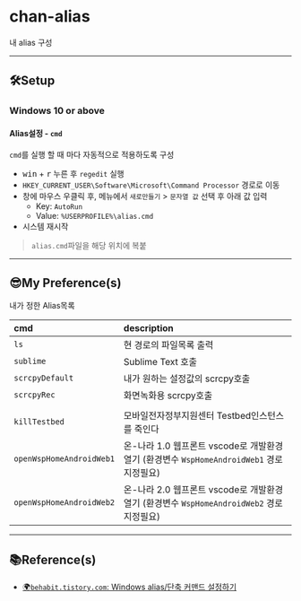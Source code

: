 # chan-alias

내 alias 구성

---
## 🛠Setup

### Windows 10 or above

#### Alias설정 - `cmd`

`cmd`를 실행 할 때 마다 자동적으로 적용하도록 구성

- <kbd>win</kbd> + <kbd>r</kbd> 누른 후 `regedit` 실행
- `HKEY_CURRENT_USER\Software\Microsoft\Command Processor` 경로로 이동
- 창에 마우스 우클릭 후, 메뉴에서 `새로만들기` > `문자열 값` 선택 후 아래 값 입력
    - Key: `AutoRun`
    - Value: `%USERPROFILE%\alias.cmd`
- 시스템 재시작

> `alias.cmd`파일을 해당 위치에 복붙


---
## 😎My Preference(s)

내가 정한 Alias목록

|cmd|description|
|:---|:-----|	
|`ls`|현 경로의 파일목록 출력|
|`sublime`|Sublime Text 호출|
|`scrcpyDefault`|내가 원하는 설정값의 scrcpy호출|
|`scrcpyRec`|화면녹화용 scrcpy호출|
|||
|`killTestbed`|모바일전자정부지원센터 Testbed인스턴스를 죽인다|
|`openWspHomeAndroidWeb1`|온-나라 1.0 웹프론트 vscode로 개발환경 열기 (환경변수 `WspHomeAndroidWeb1` 경로 지정필요)|
|`openWspHomeAndroidWeb2`|온-나라 2.0 웹프론트 vscode로 개발환경 열기 (환경변수 `WspHomeAndroidWeb2` 경로 지정필요)|

---
## 📚Reference(s)

- [🌍`behabit.tistory.com`: Windows alias/단축 커맨드 설정하기][link01]

[link01]: https://behabit.tistory.com/m/entry/Windows-alias%EB%8B%A8%EC%B6%95-%EC%BB%A4%EB%A7%A8%EB%93%9C-%EC%84%A4%EC%A0%95%ED%95%98%EA%B8%B0
